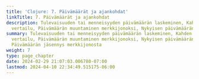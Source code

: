 ```yaml
---
title: 'Clojure: 7. Päivämäärät ja ajankohdat'
linkTitle: 7. Päivämäärät ja ajankohdat
description: Tulevaisuuden tai menneisyyden päivämäärän laskeminen, Kahden päivämäärän
  vertailu, Päivämäärän muuntaminen merkkijonoksi, Nykyisen päivämäärän…
summary: Tulevaisuuden tai menneisyyden päivämäärän laskeminen, Kahden päivämäärän
  vertailu, Päivämäärän muuntaminen merkkijonoksi, Nykyisen päivämäärän hankkiminen,
  Päivämäärän jäsennys merkkijonosta
weight: 7
type: page_chapter
date: 2024-02-29 21:07:03.006780-07:00
lastmod: 2024-04-10 22:34:49.515175-06:00
---
```

